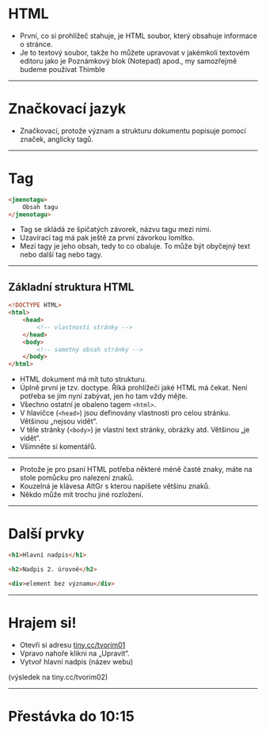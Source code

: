 <!-- .slide: data-state="c-slide-inter" -->

# HTML

>>>
* První, co si prohlížeč stahuje, je HTML soubor, který obsahuje informace o stránce.
* Je to textový soubor, takže ho můžete upravovat v jakémkoli textovém editoru jako je Poznámkový blok (Notepad) apod., my samozřejmě budeme používat Thimble

---

# Značkovací jazyk

>>>
* Značkovací, protože význam a strukturu dokumentu popisuje pomocí značek, anglicky tagů.

---

# Tag
```html
<jmenotagu>
	Obsah tagu
</jmenotagu>
```
<!-- .element: class="c-text-xl stretch" -->

>>>
* Tag se skládá ze špičatých závorek, názvu tagu mezi nimi.
* Uzavírací tag má pak ještě za první závorkou lomítko.
* Mezi tagy je jeho obsah, tedy to co obaluje. To může být obyčejný text nebo další tag nebo tagy. 

---

## Základní struktura HTML

```html
<!DOCTYPE HTML>
<html>
    <head>
        <!-- vlastnosti stránky -->
    </head>
    <body>
        <!-- samotný obsah stránky -->
    </body>
</html>
```
<!-- .element: class="c-text-md stretch" -->

>>>
* HTML dokument má mít tuto strukturu.
* Úplně první je tzv. doctype. Říká prohlížeči jaké HTML má čekat. Není potřeba se jím nyní zabývat, jen ho tam vždy mějte.
* Všechno ostatní je obaleno tagem `<html>`.
* V hlavičce (`<head>`) jsou definovány vlastnosti pro celou stránku. Většinou „nejsou vidět“.
* V těle stránky (`<body>`) je vlastní text stránky, obrázky atd. Většinou „je vidět“.
* Všimněte si komentářů.

---

<!-- .slide: data-background="img/keyboard-cs-html.svg" -->

>>>
* Protože je pro psaní HTML potřeba některé méně časté znaky, máte na stole pomůcku pro nalezení znaků.
* Kouzelná je klávesa AltGr s kterou napíšete většinu znaků.
* Někdo může mít trochu jiné rozložení.


---

# Další prvky

```html
<h1>Hlavní nadpis</h1>

<h2>Nadpis 2. úrovně</h2>

<div>element bez významu</div>

```
<!-- .element: class="c-text-md stretch" -->

---

<!-- .slide: data-state="c-slide-task" -->

# Hrajem si!

* Otevři si adresu <a href="http://tiny.cc/tvorim01" target="_blank">tiny.cc/tvorim01</a>
* Vpravo nahoře klikni na „Upravit“.
* Vytvoř hlavní nadpis (název webu)

(výsledek na tiny.cc/tvorim02) <!-- .element: class="c-text-xs c-text-right" -->

---

<!-- .slide: data-state="c-slide-break" -->

# Přestávka do 10:15
